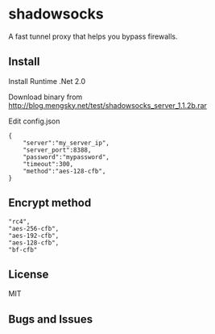 shadowsocks
===============

A fast tunnel proxy that helps you bypass firewalls.

Install
-------

Install Runtime .Net 2.0

Download binary from http://blog.mengsky.net/test/shadowsocks_server_1.1.2b.rar

Edit config.json

    {
        "server":"my_server_ip",
        "server_port":8388,
        "password":"mypassword",
        "timeout":300,
        "method":"aes-128-cfb",
    }

Encrypt method
-----------------
 
    "rc4",
    "aes-256-cfb",
    "aes-192-cfb",
    "aes-128-cfb",
    "bf-cfb"

License
-----------------
MIT

Bugs and Issues
----------------
